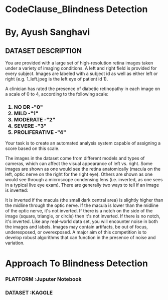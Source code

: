 # CodeClause_Blindness Detection
# By, Ayush Sanghavi

 <h2>DATASET DESCRIPTION</h2>
 You are provided with a large set of high-resolution retina images taken under a variety of imaging conditions. A left and right field is provided for every subject. Images are labeled with a subject id as well as either left or right (e.g. 1_left.jpeg is the left eye of patient id 1).

A clinician has rated the presence of diabetic retinopathy in each image on a scale of 0 to 4, according to the following scale:
 <h3>
 <ol>
 <li>NO DR -"0"</li>
 <li>MILD -"1"</li>
 <li>MODERATE -"2"</li>
 <li>SEVERE -"3"</li>
 <li>PROLIFERATIVE -"4"</li>
 </ol>
 </h3>

Your task is to create an automated analysis system capable of assigning a score based on this scale.

The images in the dataset come from different models and types of cameras, which can affect the visual appearance of left vs. right. Some images are shown as one would see the retina anatomically (macula on the left, optic nerve on the right for the right eye). Others are shown as one would see through a microscope condensing lens (i.e. inverted, as one sees in a typical live eye exam). There are generally two ways to tell if an image is inverted:

It is inverted if the macula (the small dark central area) is slightly higher than the midline through the optic nerve. If the macula is lower than the midline of the optic nerve, it's not inverted.
If there is a notch on the side of the image (square, triangle, or circle) then it's not inverted. If there is no notch, it's inverted.
Like any real-world data set, you will encounter noise in both the images and labels. Images may contain artifacts, be out of focus, underexposed, or overexposed. A major aim of this competition is to develop robust algorithms that can function in the presence of noise and variation.

<h1>Approach To Blindness Detection </h1>
<h3>PLATFORM :Juputer Notebook</h3>
<h3>DATASET :KAGGLE</h3>
